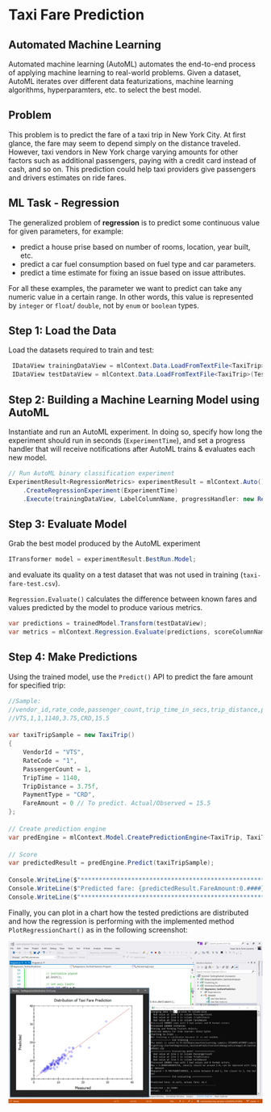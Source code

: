 # Taxi Fare Prediction

## Automated Machine Learning
Automated machine learning (AutoML) automates the end-to-end process of applying machine learning to real-world problems. Given a dataset, AutoML iterates over different data featurizations, machine learning algorithms, hyperparamters, etc. to select the best model.

## Problem
This problem is to predict the fare of a taxi trip in New York City. At first glance, the fare may seem to depend simply on the distance traveled. However, taxi vendors in New York charge varying amounts for other factors such as additional passengers, paying with a credit card instead of cash, and so on. This prediction could help taxi providers give passengers and drivers estimates on ride fares.

## ML Task - Regression
The generalized problem of **regression** is to predict some continuous value for given parameters, for example:
* predict a house prise based on number of rooms, location, year built, etc.
* predict a car fuel consumption based on fuel type and car parameters.
* predict a time estimate for fixing an issue based on issue attributes.

For all these examples, the parameter we want to predict can take any numeric value in a certain range. In other words, this value is represented by `integer` or `float`/ `double`, not by `enum` or `boolean` types.

## Step 1: Load the Data

Load the datasets required to train and test:

```C#
 IDataView trainingDataView = mlContext.Data.LoadFromTextFile<TaxiTrip>(TrainDataPath, hasHeader: true);
 IDataView testDataView = mlContext.Data.LoadFromTextFile<TaxiTrip>(TestDataPath, hasHeader: true);
```

## Step 2: Building a Machine Learning Model using AutoML

Instantiate and run an AutoML experiment. In doing so, specify how long the experiment should run in seconds (`ExperimentTime`), and set a progress handler that will receive notifications after AutoML trains & evaluates each new model.

```C#
// Run AutoML binary classification experiment
ExperimentResult<RegressionMetrics> experimentResult = mlContext.Auto()
    .CreateRegressionExperiment(ExperimentTime)
    .Execute(trainingDataView, LabelColumnName, progressHandler: new RegressionExperimentProgressHandler());
```

## Step 3: Evaluate Model

Grab the best model produced by the AutoML experiment

```C#
ITransformer model = experimentResult.BestRun.Model;
```

and evaluate its quality on a test dataset that was not used in training (`taxi-fare-test.csv`).

`Regression.Evaluate()` calculates the difference between known fares and values predicted by the model to produce various metrics.

```C#
var predictions = trainedModel.Transform(testDataView);
var metrics = mlContext.Regression.Evaluate(predictions, scoreColumnName: "Score");
```

## Step 4: Make Predictions

Using the trained model, use the `Predict()` API to predict the fare amount for specified trip:

```C#
//Sample: 
//vendor_id,rate_code,passenger_count,trip_time_in_secs,trip_distance,payment_type,fare_amount
//VTS,1,1,1140,3.75,CRD,15.5

var taxiTripSample = new TaxiTrip()
{
    VendorId = "VTS",
    RateCode = "1",
    PassengerCount = 1,
    TripTime = 1140,
    TripDistance = 3.75f,
    PaymentType = "CRD",
    FareAmount = 0 // To predict. Actual/Observed = 15.5
};

// Create prediction engine
var predEngine = mlContext.Model.CreatePredictionEngine<TaxiTrip, TaxiTripFarePrediction>(model);

// Score
var predictedResult = predEngine.Predict(taxiTripSample);

Console.WriteLine($"**********************************************************************");
Console.WriteLine($"Predicted fare: {predictedResult.FareAmount:0.####}, actual fare: 15.5");
Console.WriteLine($"**********************************************************************");
```

Finally, you can plot in a chart how the tested predictions are distributed and how the regression is performing with the implemented method `PlotRegressionChart()` as in the following screenshot:

![Regression plot-chart](images/Sample-Regression-Chart.png)